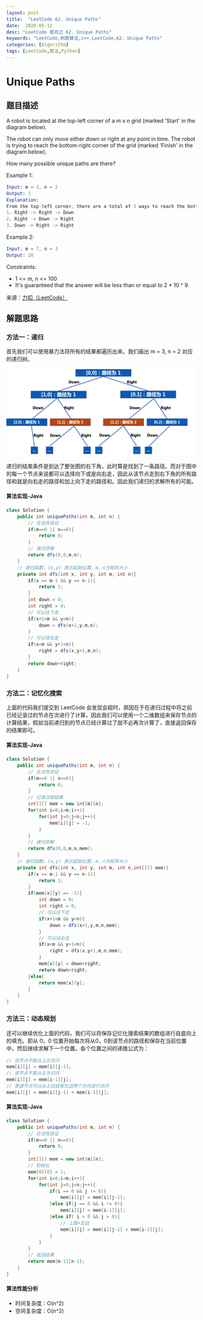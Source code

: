 ```yaml
---
layout: post
title:  "LeetCode 62. Unique Paths"
date:  2020-05-12
desc: "LeetCode 题目之 62. Unique Paths"
keywords: "LeetCode,刷题算法,c++,LeetCode,62. Unique Paths"
categories: [Algorithm]
tags: [LeetCode,算法,Python]
---
```

# Unique Paths

## 题目描述

A robot is located at the top-left corner of a m x n grid (marked 'Start' in the diagram below).

The robot can only move either down or right at any point in time. The robot is trying to reach the bottom-right corner of the grid (marked 'Finish' in the diagram below).

How many possible unique paths are there?

Example 1:

```s
Input: m = 3, n = 2
Output: 3
Explanation:
From the top-left corner, there are a total of 3 ways to reach the bottom-right corner:
1. Right -> Right -> Down
2. Right -> Down -> Right
3. Down -> Right -> Right
```

Example 2:

```s
Input: m = 7, n = 3
Output: 28
```

Constraints:

- 1 <= m, n <= 100
- It's guaranteed that the answer will be less than or equal to 2 * 10 ^ 9.

来源：[力扣（LeetCode）](https://leetcode-cn.com/problems/unique-paths)

## 解题思路

### 方法一：递归

首先我们可以使用暴力法将所有的结果都遍历出来。我们画出 m = 3, n = 2 对应的递归树。

![3](/assets/images/2020/2020-05/3.png)

递归的结束条件是到达了整张图的右下角，此时算是找到了一条路径。而对于图中的每一个节点来说都可以选择向下或是向右走，因此从该节点走到右下角的所有路径和就是向右走的路径和加上向下走的路径和。因此我们递归的求解所有的可能。

#### 算法实现-Java

```java
class Solution {
    public int uniquePaths(int m, int n) {
        // 合法性验证
        if(m==0 || n==0){
            return 0;
        }
        // 递归求解
        return dfs(0,0,m,n);
    }
    // 递归函数，(x,y) 表示起始位置，m、n为矩阵大小
    private int dfs(int x, int y, int m, int n){
        if(x == m-1 && y == n-1){
            return 1;
        }
        int down = 0;
        int right = 0;
        // 可以往下走
        if(x+1<m && y<n){
            down = dfs(x+1,y,m,n);
        }
        // 可以往右走
        if(x<m && y+1<n){
            right = dfs(x,y+1,m,n);
        }
        return down+right;
    }
}
```

### 方法二：记忆化搜索

上面的代码我们提交到 LeetCode 会发现会超时，原因在于在递归过程中将之前已经记录过的节点在次进行了计算，因此我们可以使用一个二维数组来保存节点的计算结果，假如当前递归到的节点已经计算过了就不必再次计算了，直接返回保存的结果即可。

#### 算法实现-Java

```java
class Solution {
    public int uniquePaths(int m, int n) {
        // 合法性验证
        if(m==0 || n==0){
            return 0;
        }
        // 记录过程结果
        int[][] mem = new int[m][n];
        for(int i=0;i<m;i++){
            for(int j=0;j<n;j++){
                mem[i][j] = -1;
            }
        }
        // 递归求解
        return dfs(0,0,m,n,mem);
    }
    // 递归函数，(x,y) 表示起始位置，m、n为矩阵大小
    private int dfs(int x, int y, int m, int n,int[][] mem){
        if(x == m-1 && y == n-1){
            return 1;
        }
        if(mem[x][y] == -1){
            int down = 0;
            int right = 0;
            // 可以往下走
            if(x+1<m && y<n){
                down = dfs(x+1,y,m,n,mem);
            }
            // 可以往右走
            if(x<m && y+1<n){
                right = dfs(x,y+1,m,n,mem);
            }
            mem[x][y] = down+right;
            return down+right;
        }else{
            return mem[x][y];
        }
    }
}
```

### 方法三：动态规划

还可以继续优化上面的代码，我们可以将保存记忆化搜索结果的数组进行自底向上的填充。即从 0，0 位置开始每次将从0，0到该节点的路径和保存在当前位置中，然后继续求解下一个位置。各个位置之间的递推公式为：

```java
// 该节点不能从上方访问
mem[i][j] = mem[i][j-1];
// 该节点不能从左方访问
mem[i][j] = mem[i-1][j];
// 普通节点可以从上边或者左边两个方向进行访问
mem[i][j] = mem[i][j-1] + mem[i-1][j];
```

#### 算法实现-Java

```java
class Solution {
    public int uniquePaths(int m, int n) {
        // 合法性验证
        if(m==0 || n==0){
            return 0;
        }
        int[][] mem = new int[m][n];
        // 初始化
        mem[0][0] = 1;
        for(int i=0;i<m;i++){
            for(int j=0;j<n;j++){
                if(i == 0 && j != 0){
                    mem[i][j] = mem[i][j-1];
                }else if(j == 0 && i != 0){
                    mem[i][j] = mem[i-1][j];
                }else if( i > 0 && j > 0){
                    // 上面+左边
                    mem[i][j] = mem[i][j-1] + mem[i-1][j];
                }
            }
        }
        // 返回结果
        return mem[m-1][n-1];
    }
}
```

#### 算法性能分析

- 时间复杂度：O(n^2)
- 空间复杂度：O(n^2)

